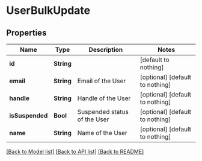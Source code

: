 # UserBulkUpdate


## Properties
Name | Type | Description | Notes
------------ | ------------- | ------------- | -------------
**id** | **String** |  | [default to nothing]
**email** | **String** | Email of the User | [optional] [default to nothing]
**handle** | **String** | Handle of the User | [optional] [default to nothing]
**isSuspended** | **Bool** | Suspended status of the User | [optional] [default to nothing]
**name** | **String** | Name of the User | [optional] [default to nothing]


[[Back to Model list]](../README.md#models) [[Back to API list]](../README.md#api-endpoints) [[Back to README]](../README.md)


